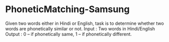 # PhoneticMatching-Samsung
Given two words either in Hindi or English, task is to determine whether two words are phonetically similar or not.  Input :  Two words in Hindi/English Output :  0 – if phonetically same, 1 – if phonetically different.
